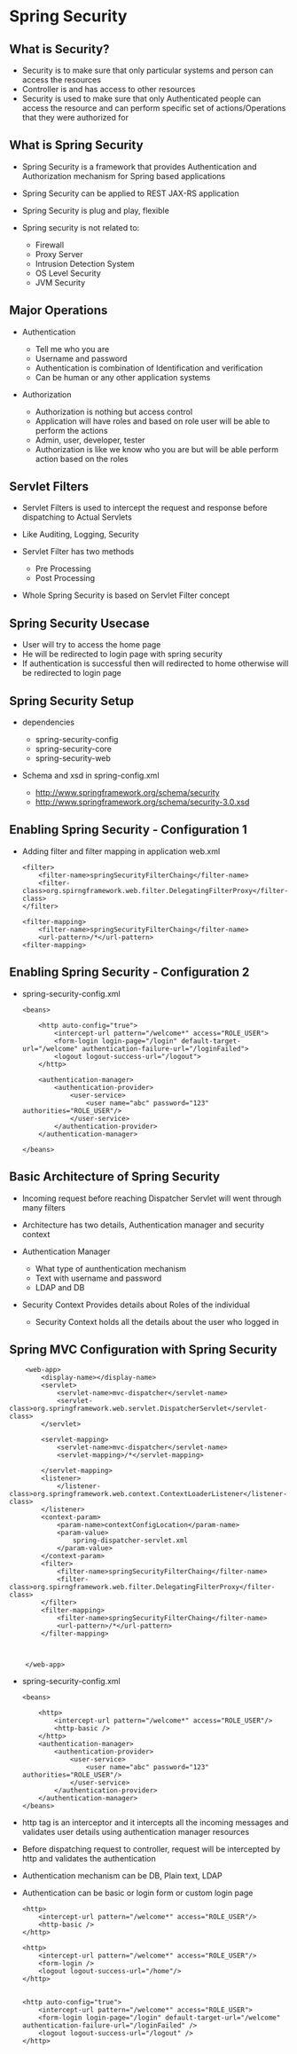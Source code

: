 # Spring Security


## What is Security?

-	Security is to make sure that only particular systems and person can access the resources
-	Controller is and has access to other resources
-	Security is used to make sure that only Authenticated people can access the resource and can perform specific set of actions/Operations that they were authorized for


## What is Spring Security

-	Spring Security is a framework that provides Authentication and Authorization mechanism for Spring based applications
-	Spring Security can be applied to REST JAX-RS application
-	Spring Security is plug and play, flexible 
-	Spring security is not related to:

	-	Firewall
	-	Proxy Server
	-	Intrusion Detection System
	-	OS Level Security
	-	JVM Security
	
	
## Major Operations

-	Authentication
	-	Tell me who you are
	-	Username and password
	-	Authentication is combination of Identification and verification
	-	Can be human or any other application systems

-	Authorization 

	-	Authorization is nothing but access control
	-	Application will have roles and based on role user will be able to perform the actions
	-	Admin, user, developer, tester
	-	Authorization is like we know who you are but will be able perform action based on the roles
	

## Servlet Filters

-	Servlet Filters is used to intercept the request and response before dispatching to Actual Servlets 
-	Like Auditing, Logging, Security
-	Servlet Filter has two methods 

	-	Pre Processing
	-	Post Processing

-	Whole Spring Security is based on Servlet Filter concept


## Spring Security Usecase

-	User will try to access the home page
-	He will be redirected to login page with spring security
-	If authentication is successful then will redirected to home otherwise will be redirected to login page

## Spring Security Setup

-	dependencies
	-	spring-security-config
	-	spring-security-core
	-	spring-security-web
	
-	Schema and xsd in spring-config.xml

	-	http://www.springframework.org/schema/security
	-	http://www.springframework.org/schema/security-3.0.xsd
	

	
## Enabling Spring Security - Configuration 1

-	Adding filter and filter mapping in application web.xml
	
		<filter>
			<filter-name>springSecurityFilterChaing</filter-name>
			<filter-class>org.spirngframework.web.filter.DelegatingFilterProxy</filter-class>
		</filter>

		<filter-mapping>
			<filter-name>springSecurityFilterChaing</filter-name>
			<url-pattern>/*</url-pattern>
		<filter-mapping>


## Enabling Spring Security - Configuration 2

-	spring-security-config.xml
		
		<beans>
			
			<http auto-config="true">
				<intercept-url pattern="/welcome*" access="ROLE_USER">
				<form-login login-page="/login" default-target-url="/welcome" authentication-failure-url="/loginFailed">
				<logout logout-success-url="/logout">
			</http>
			
			<authentication-manager>
				<authentication-provider>
					<user-service>
						<user name="abc" password="123" authorities="ROLE_USER"/>
					</user-service>
				</authentication-provider>
			</authentication-manager>
			
		</beans>
	

## 	Basic Architecture of Spring Security

-	Incoming request before reaching Dispatcher Servlet will went through many filters
-	Architecture has two details, Authentication manager and security context
-	Authentication Manager 

	-	What type of aunthentication mechanism 
	-	Text with username and password
	-	LDAP and DB
	
-	Security Context Provides details about Roles of the individual 
	-	Security Context holds all the details about the user who logged in
	
## Spring MVC Configuration with Spring Security


		<web-app>
			<display-name></display-name>
			<servlet>
				<servlet-name>mvc-dispatcher</servlet-name>
				<servlet-class>org.springframework.web.servlet.DispatcherServlet</servlet-class>
			</servlet>
			
			<servlet-mapping>
				<servlet-name>mvc-dispatcher</servlet-name>
				<servlet-mapping>/*</servlet-mapping>
			
			</servlet-mapping>
			<listener>	
				</listener-class>org.springframework.web.context.ContextLoaderListener</listener-class>
			</listener>
			<context-param>
				<param-name>contextConfigLocation</param-name>
				<param-value>
					spring-dispatcher-servlet.xml
				</param-value>
			</context-param>
			<filter>
				<filter-name>springSecurityFilterChaing</filter-name>
				<filter-class>org.spirngframework.web.filter.DelegatingFilterProxy</filter-class>
			</filter>
			<filter-mapping>
				<filter-name>springSecurityFilterChaing</filter-name>
				<url-pattern>/*</url-pattern>
			</filter-mapping>
			
			
			
		</web-app>
		
		
		
-	spring-security-config.xml
	
		<beans>
		
			<http>
				<intercept-url pattern="/welcome*" access="ROLE_USER"/>
				<http-basic />
			</http>
			<authentication-manager>
				<authentication-provider>
					<user-service>
						<user name="abc" password="123" authorities="ROLE_USER"/>
					</user-service>
				</authentication-provider>
			</authentication-manager>
		</beans>

-	http tag is an interceptor and it intercepts all the incoming messages and validates user details using authentication manager resources
-	Before dispatching request to controller, request will be intercepted by http and validates the authentication
-	Authentication mechanism can be DB, Plain text, LDAP
-	Authentication can be basic or login form or custom login page
	
		<http>
			<intercept-url pattern="/welcome*" access="ROLE_USER"/>
			<http-basic />
		</http>
		
		<http>
			<intercept-url pattern="/welcome*" access="ROLE_USER"/>
			<form-login />
			<logout logout-success-url="/home"/>
		</http>

		
		<http auto-config="true">
			<intercept-url pattern="/welcome*" access="ROLE_USER">
			<form-login login-page="/login" default-target-url="/welcome" authentication-failure-url="/loginFailed" />
			<logout logout-success-url="/logout" />
		</http>























